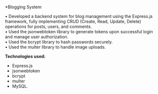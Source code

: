 *Blogging System

• Developed a backend system for blog management using the Express.js framework, fully implementing CRUD (Create, Read, Update, Delete) operations for posts, users, and comments.  
• Used the jsonwebtoken library to generate tokens upon successful login and manage user authorization.  
• Used the bcrypt library to hash passwords securely.  
• Used the multer library to handle image uploads.  

**Technologies used:**  
- Express.js  
- jsonwebtoken  
- bcrypt  
- multer  
- MySQL.
